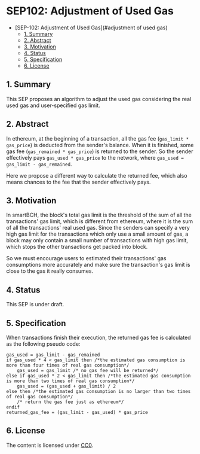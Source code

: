 # SEP102: Adjustment of Used Gas

- [SEP-102: Adjustment of Used Gas](#adjustment of used gas)
  - [1. Summary](#1--summary)
  - [2. Abstract](#2--abstract)
  - [3. Motivation](#3--motivation)
  - [4. Status](#4--status)
  - [5. Specification](#5--specification)
  - [6. License](#6-license)

## 1.  Summary
This SEP proposes an algorithm to adjust the used gas considering the real used gas and user-specified gas limit.

## 2.  Abstract
In ethereum, at the beginning of a transaction, all the gas fee (`gas_limit * gas_price`) is deducted from the sender's balance. When it is finished, some gas fee (`gas_remained * gas_price`) is returned to the sender. So the sender effectively pays `gas_used * gas_price` to the network, where `gas_used = gas_limit - gas_remained`.

Here we propose a different way to calculate the returned fee, which also means chances to the fee that the sender effectively pays.

## 3.  Motivation
In smartBCH, the block's total gas limit is the threshold of the sum of all the transactions' gas limit, which is different from ethereum, where it is the sum of all the transactions' real used gas. Since the senders can specify a very high gas limit for the transactions which only use a small amount of gas, a block may only contain a small number of transactions with high gas limit, which stops the other transactions get packed into block.

So we must encourage users to estimated their transactions' gas consumptions more accurately and make sure the transaction's gas limit is close to the gas it really consumes.

## 4.  Status
This SEP is under draft.

## 5.  Specification

When transactions finish their execution, the returned gas fee is calculated as the following pseudo code:

```
gas_used = gas_limit - gas_remained
if gas_used * 4 < gas_limit then /*the estimated gas consumption is more than four times of real gas consumption*/
    gas_used = gas_limit /* no gas fee will be returned*/
else if gas_used * 2 < gas_limit then /*the estimated gas consumption is more than two times of real gas consumption*/
    gas_used = (gas_used + gas_limit) / 2
else then /*the estimated gas consumption is no larger than two times of real gas consumption*/
    /* return the gas fee just as ethereum*/
endif
returned_gas_fee = (gas_limit - gas_used) * gas_price

```

## 6. License

The content is licensed under [CC0](https://creativecommons.org/publicdomain/zero/1.0/).


